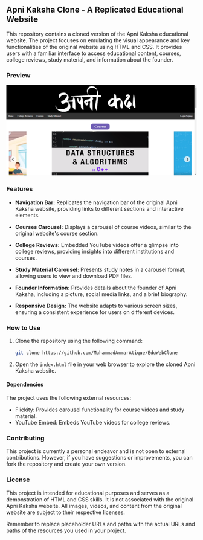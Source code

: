 
## Apni Kaksha Clone - A Replicated Educational Website

This repository contains a cloned version of the Apni Kaksha educational website. The project focuses on emulating the visual appearance and key functionalities of the original website using HTML and CSS. It provides users with a familiar interface to access educational content, courses, college reviews, study material, and information about the founder.

### Preview

![Apni Kaksha Clone Preview](images/preview.png)

### Features

- **Navigation Bar:** Replicates the navigation bar of the original Apni Kaksha website, providing links to different sections and interactive elements.

- **Courses Carousel:** Displays a carousel of course videos, similar to the original website's course section.

- **College Reviews:** Embedded YouTube videos offer a glimpse into college reviews, providing insights into different institutions and courses.

- **Study Material Carousel:** Presents study notes in a carousel format, allowing users to view and download PDF files.

- **Founder Information:** Provides details about the founder of Apni Kaksha, including a picture, social media links, and a brief biography.

- **Responsive Design:** The website adapts to various screen sizes, ensuring a consistent experience for users on different devices.

### How to Use

1. Clone the repository using the following command:
   ```sh
   git clone https://github.com/MuhammadAmmarAtique/EduWebClone
   ```

2. Open the `index.html` file in your web browser to explore the cloned Apni Kaksha website.

#### Dependencies

The project uses the following external resources:

- Flickity: Provides carousel functionality for course videos and study material.
- YouTube Embed: Embeds YouTube videos for college reviews.

### Contributing

This project is currently a personal endeavor and is not open to external contributions. However, if you have suggestions or improvements, you can fork the repository and create your own version.

### License

This project is intended for educational purposes and serves as a demonstration of HTML and CSS skills. It is not associated with the original Apni Kaksha website. All images, videos, and content from the original website are subject to their respective licenses.

Remember to replace placeholder URLs and paths with the actual URLs and paths of the resources you used in your project.
